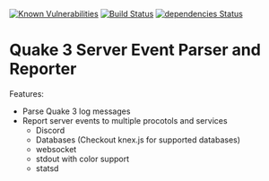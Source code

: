 [![Known Vulnerabilities](https://snyk.io/test/github/ra3-se/quake3-server-report/badge.svg?targetFile=package.json)](https://snyk.io/test/github/ra3-se/quake3-server-report?targetFile=package.json)
[![Build Status](https://travis-ci.org/ra3-se/quake3-server-report.svg?branch=master)](https://travis-ci.org/ra3-se/quake3-server-report)
[![dependencies Status](https://david-dm.org/ra3-se/quake3-server-report/status.svg)](https://david-dm.org/ra3-se/quake3-server-report)

# Quake 3 Server Event Parser and Reporter

Features:

* Parse Quake 3 log messages
* Report server events to multiple procotols and services
  * Discord
  * Databases (Checkout knex.js for supported databases)
  * websocket
  * stdout with color support
  * statsd
